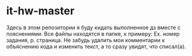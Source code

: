# it-hw-master
 Здесь в этом репозитории я буду кидать выполненное дз вместе с пояснениями.
 Все файлы находятся в папке, к примеру: Ex. номер задания, p. страница.
 Не забудь удалить мои комментарии к объяснению кода и изменить текст, а то сразу увидят, что списал(а).
